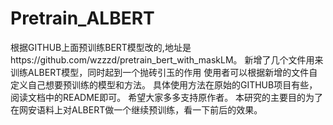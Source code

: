 # Pretrain_ALBERT
根据GITHUB上面预训练BERT模型改的,地址是https://github.com/wzzzd/pretrain_bert_with_maskLM。
新增了几个文件用来训练ALBERT模型，同时起到一个抛砖引玉的作用
使用者可以根据新增的文件自定义自己想要预训练的模型和方法。
具体使用方法在原始的GITHUB项目有些，阅读文档中的README即可。
希望大家多多支持原作者。
本研究的主要目的为了在网安语料上对ALBERT做一个继续预训练，看一下前后的效果。

